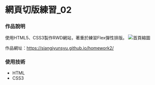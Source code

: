 網頁切版練習_02
===

### 作品說明
使用HTML5、CSS3製作RWD網站，著重於練習Flex彈性排版。
![首頁縮圖](https://imgur.com/EuCsAES)

作品網址：https://siangjyunsyu.github.io/homework2/

### 使用技術
- HTML
- CSS3